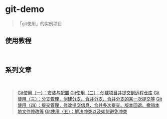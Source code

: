 # git-demo

> 「git使用」的实例项目

## 使用教程

<br/>

## 系列文章
<br/>

> [Git使用（一）：安装与配置](https://blog.csdn.net/guang_s/article/details/111359793)
> [Git使用（二）：创建项目并提交到远程仓库](https://blog.csdn.net/guang_s/article/details/111353313)
> [Git使用（三）：分支管理，创建分支、合并分支、合并分支的某一次提交等](https://blog.csdn.net/guang_s/article/details/111370432)
> [Git使用（四）：提交管理，修改提交信息、合并多次提交、版本回退、撤销本地文件修改等](https://blog.csdn.net/guang_s/article/details/111386230)
> [Git使用（五）：解决冲突以及如何避免冲突](https://blog.csdn.net/guang_s/article/details/111576823)

<br/>